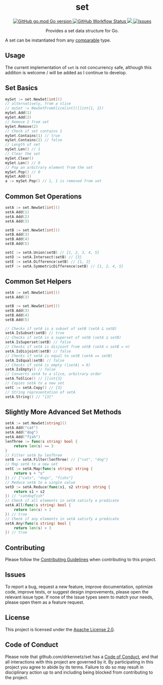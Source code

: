 <h1 align="center">set</h1>
<p align="center">
   <a href='#GoVersion'>
      <img alt="GitHub go.mod Go version" src="https://img.shields.io/github/go-mod/go-version/drkennetz/set">
   </a>
    <a href="https://github.com/drkennetz/set">
        <img alt="GitHub Workflow Status" src="https://img.shields.io/github/actions/workflow/status/drkennetz/set/ci.yml">
    </a>
    <a href="https://codecov.io/github/drkennetz/set" >
        <img src="https://codecov.io/github/drkennetz/set/branch/main/graph/badge.svg?token=8AVIX80EMG"/>
    </a>
    <a href="https://github.com/drkennetz/set/issues">
        <img src="https://img.shields.io/github/issues/drkennetz/set" alt="Issues">
   </a>
</p>

<p align="center">
Provides a set data structure for Go.

A set can be instantiated from any [comparable](https://golang.org/ref/spec#Comparison_operators) type.
</p>

## Usage

The current implementation of `set` is not concurrency safe, although this addition is welcome / will be added as I continue to develop.

## Set Basics
```go
mySet := set.NewSet[int]()
// alternatively, from a slice
// mySet := NewSetFromSlice[int]([]int{1, 2}) 
mySet.Add(1)
mySet.Add(2)
// Remove 2 from set
mySet.Remove(2)
// Check if set contains 1
mySet.Contains(1) // true
mySet.Contains(2) // false
// Length of set
mySet.Len() // 1
// Clear the set
mySet.Clear()
mySet.Len() // 0
// Pop an arbitrary element from the set
mySet.Pop() // 0
mySet.Add(1)
a := mySet.Pop() // 1, 1 is removed from set
```

## Common Set Operations
```go
setA := set.NewSet[int]()
setA.Add(1)
setA.Add(2)
setA.Add(3)

setB := set.NewSet[int]()
setB.Add(3)
setB.Add(4)
setB.Add(5)

setC := setA.Union(setB) // {1, 2, 3, 4, 5}
setD := setA.Intersect(setB) // {3}
setE := setA.Difference(setB) // {1, 2}
setF := setA.SymmetricDifference(setB) // {1, 2, 4, 5}
```

## Common Set Helpers
```go
setA := set.NewSet[int]()
setA.Add(3)

setB := set.NewSet[int]()
setB.Add(3)
setB.Add(4)
setB.Add(5)

// Checks if setA is a subset of setB (setA ⊆ setB)
setA.IsSubset(setB) // true
// Checks if setA is a superset of setB (setA ⊇ setB)
setA.IsSuperset(setB) // false
// Checks if setA is disjoint from setB (setA ∩ setB = ∅)
setA.IsDisjoint(setB) // false
// Checks if setA is equal to setB (setA == setB)
setA.IsEqual(setB) // false
// Checks if setA is empty (|setA| = 0)
setA.IsEmpty() // false
// Converts setA to a slice, arbitrary order
setA.ToSlice() // []int{3}
// Copies setA to a new set
setC := setA.Copy() // {3}
// String representation of setA
setA.String() // "{3}"
```

## Slightly More Advanced Set Methods
```go
setA := set.NewSet[string]()
setA.Add("cat")
setA.Add("dog")
setA.Add("fish")
lenThree := func(s string) bool {
	return len(s) == 3
}
// Filter setA by lenThree
setB := setA.Filter(lenThree) // {"cat", "dog"}
// Map setA to a new set
setC := setA.Map(func(s string) string {
	return s + "s"
}) // {"cats", "dogs", "fishs"}
// Reduce setA to a single value
setD := setA.Reduce(func(s1, s2 string) string {
	return s1 + s2
}) // "catdogfish"
// Check if all elements in setA satisfy a predicate
setA.All(func(s string) bool {
	return len(s) > 1
}) // true
// Check if any elements in setA satisfy a predicate
setA.Any(func(s string) bool {
	return len(s) > 3
}) // true
```

## Contributing
Please follow the [Contributing Guidelines](./CONTRIBUTING.md) when contributing to this project.

## Issues
To report a bug, request a new feature, improve documentation, optimize code, improve tests, or suggest design improvements, please open the relevant issue type.
If none of the issue types seem to match your needs, please open them as a feature request.

## License
This project is licensed under the [Apache License 2.0](./LICENSE).

## Code of Conduct
Please note that github.com/drkennetz/set has a [Code of Conduct](./CODE_OF_CONDUCT.md), and that all interactions with this project are governed by it.
By participating in this project you agree to abide by its terms.
Failure to do so may result in disciplinary action up to and including being blocked from contributing to the project.
